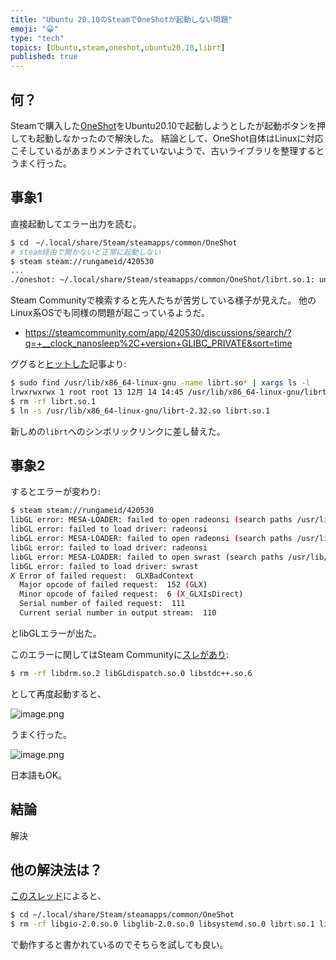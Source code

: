 ```yaml
---
title: "Ubuntu 20.10のSteamでOneShotが起動しない問題"
emoji: "😀"
type: "tech"
topics: [Ubuntu,steam,oneshot,ubuntu20.10,librt]
published: true
---
```

## 何？

Steamで購入した[OneShot](https://store.steampowered.com/app/420530/OneShot)をUbuntu20.10で起動しようとしたが起動ボタンを押しても起動しなかったので解決した。
結論として、OneShot自体はLinuxに対応こそしているがあまりメンテされていないようで、古いライブラリを整理するとうまく行った。

## 事象1

直接起動してエラー出力を読む。

```bash
$ cd　~/.local/share/Steam/steamapps/common/OneShot
# steam経由で開かないと正常に起動しない
$ steam steam://rungameid/420530
...
./oneshot: ~/.local/share/Steam/steamapps/common/OneShot/librt.so.1: undefined symbol: __clock_nanosleep, version GLIBC_PRIVATE
```

Steam Communityで検索すると先人たちが苦労している様子が見えた。
他のLinux系OSでも同様の問題が起こっているようだ。

- https://steamcommunity.com/app/420530/discussions/search/?q=+__clock_nanosleep%2C+version+GLIBC_PRIVATE&sort=time


ググると[ヒットした](https://www.reddit.com/r/archlinux/comments/ge38n6/game_on_steam_doesnt_launch_while_other_games_do/fwvxc2j?utm_source=share&utm_medium=web2x&context=3)記事より:

```bash
$ sudo find /usr/lib/x86_64-linux-gnu -name librt.so* | xargs ls -l
lrwxrwxrwx 1 root root 13 12月 14 14:45 /usr/lib/x86_64-linux-gnu/librt.so.1 -> librt-2.32.so
$ rm -rf librt.so.1
$ ln -s /usr/lib/x86_64-linux-gnu/librt-2.32.so librt.so.1
```

新しめの`librt`へのシンボリックリンクに差し替えた。

## 事象2

するとエラーが変わり:

```bash
$ steam steam://rungameid/420530
libGL error: MESA-LOADER: failed to open radeonsi (search paths /usr/lib/x86_64-linux-gnu/dri:\$${ORIGIN}/dri:/usr/lib/dri)
libGL error: failed to load driver: radeonsi
libGL error: MESA-LOADER: failed to open radeonsi (search paths /usr/lib/x86_64-linux-gnu/dri:\$${ORIGIN}/dri:/usr/lib/dri)
libGL error: failed to load driver: radeonsi
libGL error: MESA-LOADER: failed to open swrast (search paths /usr/lib/x86_64-linux-gnu/dri:\$${ORIGIN}/dri:/usr/lib/dri)
libGL error: failed to load driver: swrast
X Error of failed request:  GLXBadContext
  Major opcode of failed request:  152 (GLX)
  Minor opcode of failed request:  6 (X_GLXIsDirect)
  Serial number of failed request:  111
  Current serial number in output stream:  110
```

とlibGLエラーが出た。

このエラーに関してはSteam Communityに[スレがあり](https://steamcommunity.com/app/420530/discussions/1/1639794468037255621):

```bash
$ rm -rf libdrm.so.2 libGLdispatch.so.0 libstdc++.so.6
```

として再度起動すると、

![image.png](https://qiita-image-store.s3.ap-northeast-1.amazonaws.com/0/278919/38a557bc-e591-db4f-2f77-8506eba3f40a.png)

うまく行った。

![image.png](https://qiita-image-store.s3.ap-northeast-1.amazonaws.com/0/278919/7e3e06e7-b025-b4f6-4f6e-3a3cffc83c88.png)

日本語もOK。

## 結論

解決

## 他の解決法は？

[このスレッド](https://steamcommunity.com/app/420530/discussions/0/3112521650153028839/)によると、

```bash
$ cd ~/.local/share/Steam/steamapps/common/OneShot
$ rm -rf libgio-2.0.so.0 libglib-2.0.so.0 libsystemd.so.0 librt.so.1 libstdc++.so.6
```

で動作すると書かれているのでそちらを試しても良い。

